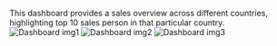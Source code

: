 This dashboard provides a sales overview across different countries, highlighting top 10 sales person in that particular country.
![Dashboard img1](https://github.com/user-attachments/assets/93a02373-0a75-47f0-b976-a8cc33e5c557)
![Dashboard img2](https://github.com/user-attachments/assets/ee0a1b90-6033-4c2d-aef6-9e025e3f8216)
![Dashboard img3](https://github.com/user-attachments/assets/0ccb46d2-3252-4313-bf5f-6da8597885da)
